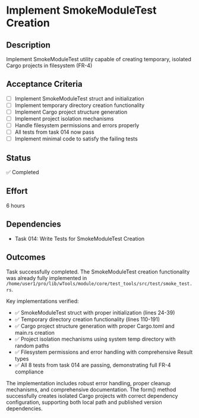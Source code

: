 # Implement SmokeModuleTest Creation

## Description
Implement SmokeModuleTest utility capable of creating temporary, isolated Cargo projects in filesystem (FR-4)

## Acceptance Criteria
- [ ] Implement SmokeModuleTest struct and initialization
- [ ] Implement temporary directory creation functionality
- [ ] Implement Cargo project structure generation
- [ ] Implement project isolation mechanisms
- [ ] Handle filesystem permissions and errors properly
- [ ] All tests from task 014 now pass
- [ ] Implement minimal code to satisfy the failing tests

## Status
✅ Completed

## Effort
6 hours

## Dependencies
- Task 014: Write Tests for SmokeModuleTest Creation

## Outcomes
Task successfully completed. The SmokeModuleTest creation functionality was already fully implemented in `/home/user1/pro/lib/wTools/module/core/test_tools/src/test/smoke_test.rs`. 

Key implementations verified:
- ✅ SmokeModuleTest struct with proper initialization (lines 24-39)
- ✅ Temporary directory creation functionality (lines 110-191) 
- ✅ Cargo project structure generation with proper Cargo.toml and main.rs creation
- ✅ Project isolation mechanisms using system temp directory with random paths
- ✅ Filesystem permissions and error handling with comprehensive Result types
- ✅ All 8 tests from task 014 are passing, demonstrating full FR-4 compliance

The implementation includes robust error handling, proper cleanup mechanisms, and comprehensive documentation. The form() method successfully creates isolated Cargo projects with correct dependency configuration, supporting both local path and published version dependencies.